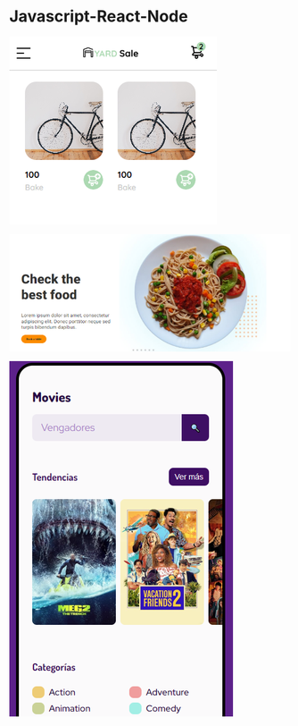 # Javascript-React-Node

[![](Document/img/First%20app.png)](https://jhonatan2022.github.io/JS-REACT-NODE/Javascript/Pr%C3%A1ctico/app/)


[![](Document/img/Css%20grid.png)](https://jhonatan2022.github.io/JS-REACT-NODE/Frontend/Grid/Project/)


[![](Document/img/App%20Movies.png)](https://jhonatan2022.github.io/JS-REACT-NODE/Frontend/Api-rest-JS/avanzado-api)